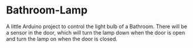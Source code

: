 # Bathroom-Lamp
A little Arduino project to control the light bulb of a Bathroom. There will be a sensor in the door, which will turn the lamp down when the door is open and turn the lamp on when the door is closed.

